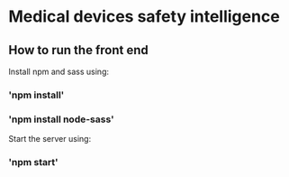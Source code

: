 # Medical devices safety intelligence

## How to run the front end

Install npm and sass using:
### 'npm install'
### 'npm install node-sass'

Start the server using:
### 'npm start'
